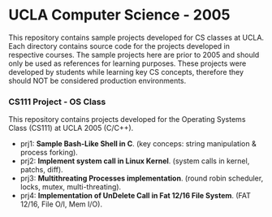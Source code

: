# UCLA Computer Science - 2005

This repository contains sample projects developed for CS classes at UCLA. Each directory contains source code for the projects developed in respective courses. The sample projects here are prior to 2005 and should only be used as references for learning purposes. These projects were developed by students while learning key CS concepts, therefore they should NOT be considered production environments. 

### CS111 Project - OS Class

This repository contains projects developed for the Operating Systems Class (CS111) at UCLA 2005 (C/C++).

* prj1: **Sample Bash-Like Shell in C**. (key conceps: string manipulation & process forking).
* prj2: **Implement system call in Linux Kernel**. (system calls in kernel, patchs, diff).
* prj3: **Multithreating Processes implementation**. (round robin scheduler, locks, mutex, multi-threating).
* prj4: **Implementation of UnDelete Call in Fat 12/16 File System**. (FAT 12/16, File O/I, Mem I/O).
